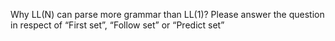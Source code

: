 Why LL(N) can parse more grammar than LL(1)? Please answer the question in respect of “First set”, “Follow set” or “Predict set”
